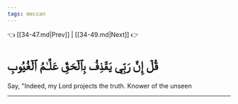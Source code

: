 ```yaml
---
tags: meccan
---
```


👈 [[34-47.md|Prev]] | [[34-49.md|Next]] 👉

# قُلۡ إِنَّ رَبِّي يَقۡذِفُ بِٱلۡحَقِّ عَلَّـٰمُ ٱلۡغُيُوبِ

Say, "Indeed, my Lord projects the truth. Knower of the unseen

---

